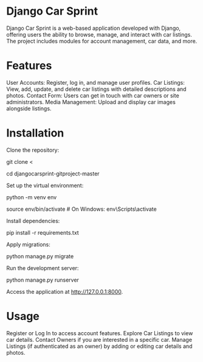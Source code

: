 ﻿
# Django Car Sprint

Django Car Sprint is a web-based application developed with Django, offering users the ability to browse, manage, and interact with car listings. The project includes modules for account management, car data, and more.

# Features

User Accounts: Register, log in, and manage user profiles.
Car Listings: View, add, update, and delete car listings with detailed descriptions and photos.
Contact Form: Users can get in touch with car owners or site administrators.
Media Management: Upload and display car images alongside listings.

# Installation

Clone the repository:

git clone <

cd djangocarsprint-gitproject-master

Set up the virtual environment:

python -m venv env

source env/bin/activate  # On Windows: env\Scripts\activate

Install dependencies:



pip install -r requirements.txt

Apply migrations:

python manage.py migrate

Run the development server:

python manage.py runserver

Access the application at http://127.0.0.1:8000.

# Usage

Register or Log In to access account features.
Explore Car Listings to view car details.
Contact Owners if you are interested in a specific car.
Manage Listings (if authenticated as an owner) by adding or editing car details and photos.
